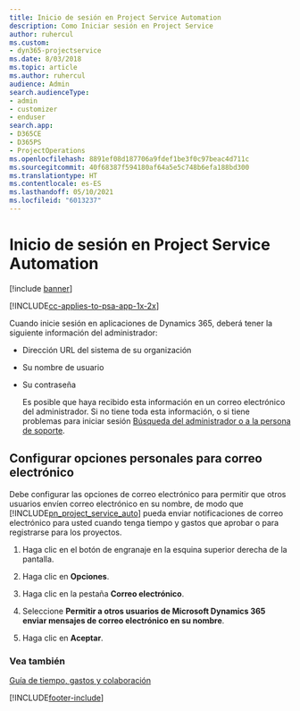 ```yaml
---
title: Inicio de sesión en Project Service Automation
description: Como Iniciar sesión en Project Service
author: ruhercul
ms.custom:
- dyn365-projectservice
ms.date: 8/03/2018
ms.topic: article
ms.author: ruhercul
audience: Admin
search.audienceType:
- admin
- customizer
- enduser
search.app:
- D365CE
- D365PS
- ProjectOperations
ms.openlocfilehash: 8891ef08d187706a9fdef1be3f0c97beac4d711c
ms.sourcegitcommit: 40f68387f594180af64a5e5c748b6efa188bd300
ms.translationtype: HT
ms.contentlocale: es-ES
ms.lasthandoff: 05/10/2021
ms.locfileid: "6013237"
---
```

# <a name="sign-in-to-project-service-automation"></a>Inicio de sesión en Project Service Automation

[!include [banner](../includes/psa-now-project-operations.md)]

[!INCLUDE[cc-applies-to-psa-app-1x-2x](../includes/cc-applies-to-psa-app-1x-2x.md)]

Cuando inicie sesión en aplicaciones de Dynamics 365, deberá tener la siguiente información del administrador:  
  
- Dirección URL del sistema de su organización  
  
- Su nombre de usuario  
  
- Su contraseña  
  
  Es posible que haya recibido esta información en un correo electrónico del administrador. Si no tiene toda esta información, o si tiene problemas para iniciar sesión [Búsqueda del administrador o a la persona de soporte](/dynamics365/customerengagement/on-premises/basics/find-administrator-support).  
  
## <a name="set-your-personal-options-to-allow-email"></a>Configurar opciones personales para correo electrónico  
 Debe configurar las opciones de correo electrónico para permitir que otros usuarios envíen correo electrónico en su nombre, de modo que [!INCLUDE[pn_project_service_auto](../includes/pn-project-service-auto.md)] pueda enviar notificaciones de correo electrónico para usted cuando tenga tiempo y gastos que aprobar o para registrarse para los proyectos.  
  
1.  Haga clic en el botón de engranaje en la esquina superior derecha de la pantalla.  
  
2.  Haga clic en **Opciones**.  
  
3.  Haga clic en la pestaña **Correo electrónico**.  
  
4.  Seleccione **Permitir a otros usuarios de Microsoft Dynamics 365 enviar mensajes de correo electrónico en su nombre**.  
  
5.  Haga clic en **Aceptar**.  
  
### <a name="see-also"></a>Vea también  
 [Guía de tiempo, gastos y colaboración](../psa/time-expense-collaboration-guide.md)


[!INCLUDE[footer-include](../includes/footer-banner.md)]
